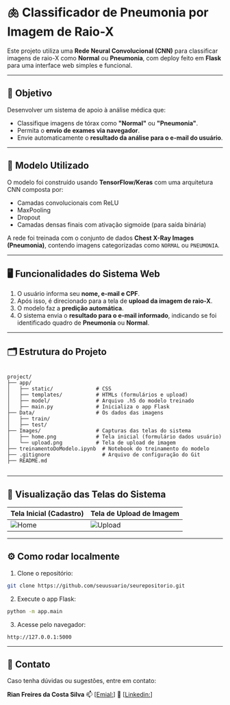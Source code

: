 
# 🫁 Classificador de Pneumonia por Imagem de Raio-X

Este projeto utiliza uma **Rede Neural Convolucional (CNN)** para classificar imagens de raio-X como **Normal** ou **Pneumonia**, com deploy feito em **Flask** para uma interface web simples e funcional.

---

## 🚀 Objetivo

Desenvolver um sistema de apoio à análise médica que:

- Classifique imagens de tórax como **"Normal"** ou **"Pneumonia"**.
- Permita o **envio de exames via navegador**.
- Envie automaticamente o **resultado da análise para o e-mail do usuário**.

---

## 🧠 Modelo Utilizado

O modelo foi construído usando **TensorFlow/Keras** com uma arquitetura CNN composta por:

- Camadas convolucionais com ReLU
- MaxPooling
- Dropout
- Camadas densas finais com ativação sigmoide (para saída binária)

A rede foi treinada com o conjunto de dados **Chest X-Ray Images (Pneumonia)**, contendo imagens categorizadas como `NORMAL` ou `PNEUMONIA`.

---

## 🖥️ Funcionalidades do Sistema Web

1. O usuário informa seu **nome, e-mail e CPF**.
2. Após isso, é direcionado para a tela de **upload da imagem de raio-X**.
3. O modelo faz a **predição automática**.
4. O sistema envia o **resultado para o e-mail informado**, indicando se foi identificado quadro de **Pneumonia** ou **Normal**.

---

## 🗂 Estrutura do Projeto

```

project/
├── app/
│   ├── static/              # CSS
│   ├── templates/           # HTMLs (formulários e upload)
│   ├── model/               # Arquivo .h5 do modelo treinado
│   ├── main.py              # Inicializa o app Flask
├── Data/                    # Os dados das imagens
│   ├── train/
│   ├── test/
├── Images/                  # Capturas das telas do sistema
│   ├── home.png             # Tela inicial (formulário dados usuário)
│   └── upload.png           # Tela de upload de imagem
├── treinamentoDoModelo.ipynb  # Notebook do treinamento do modelo
├── .gitignore                 # Arquivo de configuração do Git
├── README.md


````

---

## 📸 Visualização das Telas do Sistema

| Tela Inicial (Cadastro)                            | Tela de Upload de Imagem                      |
|--------------------------------------------------|-----------------------------------------------|
| ![Home](Images/home.png)                          | ![Upload](Images/upload.png)                   |

---

## ⚙️ Como rodar localmente

1. Clone o repositório:
```bash
git clone https://github.com/seuusuario/seurepositorio.git
````

2. Execute o app Flask:

```bash
python -m app.main
```

3. Acesse pelo navegador:

```
http://127.0.0.1:5000
```

---

## 📧 Contato

Caso tenha dúvidas ou sugestões, entre em contato:

**Rian Freires da Costa Silva**
📫 \[[Emial:](mailto:rianfreires40@gmail.com)]
🔗 \[[Linkedin:](www.linkedin.com/in/rian-freires-da-costa-silva-798813324)]

